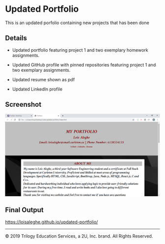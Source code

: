 # Updated Portfolio

This is an updated porfolio containing new projects that has been done


## Details

* Updated portfolio featuring project 1 and two exemplary homework assignments. 

* Updated GitHub profile with pinned repositories featuring project 1 and two exemplary assignments. 

* Updated resume shown as pdf 

* Updated LinkedIn profile

## Screenshot

![The screenshot of one of the prompts](./Images/portfolio.png)

## Final Output

https://loisaleghe.github.io/updated-portfolio/

- - -
© 2019 Trilogy Education Services, a 2U, Inc. brand. All Rights Reserved.
